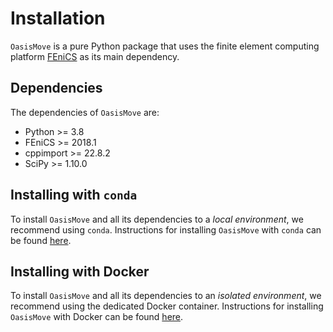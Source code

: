 # Installation

`OasisMove` is a pure Python package that uses the finite element computing
platform [FEniCS](https://fenicsproject.org/) as its main dependency.

## Dependencies

The dependencies of `OasisMove` are:

* Python >= 3.8
* FEniCS >= 2018.1
* cppimport >= 22.8.2
* SciPy >= 1.10.0

## Installing with `conda`

To install `OasisMove` and all its dependencies to a *local environment*, we recommend using `conda`. Instructions for
installing `OasisMove`
with `conda` can be found [here](install:conda).

## Installing with Docker

To install `OasisMove` and all its dependencies to an *isolated environment*, we recommend using the dedicated Docker
container. Instructions for installing `OasisMove` with Docker can be found [here](install:docker).
